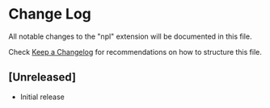 # Change Log

All notable changes to the "npl" extension will be documented in this file.

Check [Keep a Changelog](http://keepachangelog.com/) for recommendations on how to structure this file.

## [Unreleased]

- Initial release
